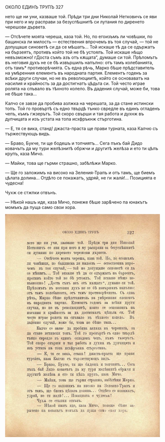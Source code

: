 ﻿ОКОЛО ЕДИНЪ ТРУПЪ	327

нето ще ни уни, казваше той. Прѣди три дни Николай Нетковичъ се яви при него и му расправи за безуспѣшнитѣ си лутания по диренето черешови дървета.

— Отсѣчете моята череша, каза той. Но, по егоизъмъ ли човѣшки, по бащинска ли милость — естествения впрочемъ въ тоя случай, — той не допущаше синоветѣ си да се мѣшатъ... Той искаше тѣ да се одържатъ на бързеятъ, противъ който той не бѣ устоялъ. Той искаше нѣщо невъзможно! гДоста съмъ азъ отъ кѫщата“, думаше си той. Прѣломътъ въ неговия духъ не се бѣ извършилъ напълно: отъ тамъ колебанията, отъ тамъ* противорѣчията. Съ една рѣчь, Марко бѣше прѣдставитель на умѣренния елементъ въ народната партия. Елементъ годенъ за всѣки други случаи, но не въ революциитѣ, който се основаватъ на насилия и крайность за да достигнатъ цѣдьта си. Той често играе ролята на спъвало въ тѣхното колело. Въ дадения случай, може би, това не бѣше така...

Калчо се завзе да пробива азлжка на черешата, за да стане истински топъ. Той го провъртѣ съ едно твърдѣ тънко свредле въ единъ огладенъ чепъ, къмъ гжзерътъ. Той скоро свърши и тая работа и духнж въ дупчицата и изъ устата на топа исхфръкнж стърготина.

— Е, тя се вика, станд! джаста-праста ще прави турната, каза Калчю съ тържествующъ видъ.

— Браво, Букче, ти ще бодешъ и топчиятъ... Сега пъкъ бай Дидо ковачътъ да му тури желѣзнитѣ обржчи и другитѣ желѣза и ето ти цѣлъ крупъ, каза Мичо.

— Майки, това ще гърми страшно, забѣлѣжи Марко.

— Ще го заложимъ на високо на Зеления-Трапъ и отъ тамъ, ще биемъ цѣлата долина... Отдѣто се покажатъ, удряй, не ги жалѝ!... Позицията е чудесна!

Чухж се стжпки отвънъ.

— Нѣкой нашъ иде, каза Мичо, понеже бѣше зар&чено па юнакътъ момъкъ да пуща само свои хора.

![original](images/366.jpg)

